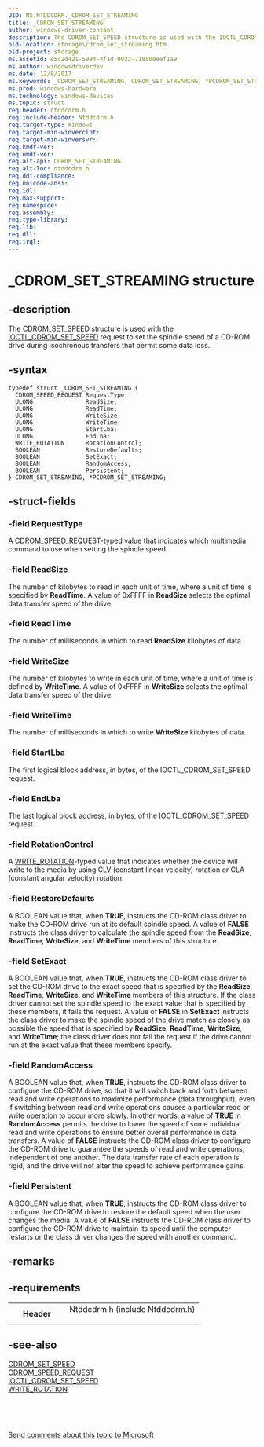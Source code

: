 ```yaml
---
UID: NS.NTDDCDRM._CDROM_SET_STREAMING
title: _CDROM_SET_STREAMING
author: windows-driver-content
description: The CDROM_SET_SPEED structure is used with the IOCTL_CDROM_SET_SPEED request to set the spindle speed of a CD-ROM drive during isochronous transfers that permit some data loss.
old-location: storage\cdrom_set_streaming.htm
old-project: storage
ms.assetid: e5c2d421-5994-4f1d-9022-718500eef1a9
ms.author: windowsdriverdev
ms.date: 12/8/2017
ms.keywords: _CDROM_SET_STREAMING, CDROM_SET_STREAMING, *PCDROM_SET_STREAMING
ms.prod: windows-hardware
ms.technology: windows-devices
ms.topic: struct
req.header: ntddcdrm.h
req.include-header: Ntddcdrm.h
req.target-type: Windows
req.target-min-winverclnt: 
req.target-min-winversvr: 
req.kmdf-ver: 
req.umdf-ver: 
req.alt-api: CDROM_SET_STREAMING
req.alt-loc: ntddcdrm.h
req.ddi-compliance: 
req.unicode-ansi: 
req.idl: 
req.max-support: 
req.namespace: 
req.assembly: 
req.type-library: 
req.lib: 
req.dll: 
req.irql: 
---
```


# _CDROM_SET_STREAMING structure



## -description
The CDROM_SET_SPEED structure is used with the <a href="..\ntddcdrm\ni-ntddcdrm-ioctl_cdrom_set_speed.md">IOCTL_CDROM_SET_SPEED</a> request to set the spindle speed of a CD-ROM drive during isochronous transfers that permit some data loss.



## -syntax

````
typedef struct _CDROM_SET_STREAMING {
  CDROM_SPEED_REQUEST RequestType;
  ULONG               ReadSize;
  ULONG               ReadTime;
  ULONG               WriteSize;
  ULONG               WriteTime;
  ULONG               StartLba;
  ULONG               EndLba;
  WRITE_ROTATION      RotationControl;
  BOOLEAN             RestoreDefaults;
  BOOLEAN             SetExact;
  BOOLEAN             RandomAccess;
  BOOLEAN             Persistent;
} CDROM_SET_STREAMING, *PCDROM_SET_STREAMING;
````


## -struct-fields

### -field RequestType

A <a href="storage.cdrom_speed_request">CDROM_SPEED_REQUEST</a>-typed value that indicates which multimedia command to use when setting the spindle speed.


### -field ReadSize

The number of kilobytes to read in each unit of time, where a unit of time is specified by <b>ReadTime</b>. A value of 0xFFFF in <b>ReadSize </b>selects the optimal data transfer speed of the drive.


### -field ReadTime

The number of milliseconds in which to read <b>ReadSize</b> kilobytes of data.


### -field WriteSize

The number of kilobytes to write in each unit of time, where a unit of time is defined by <b>WriteTime</b>. A value of 0xFFFF in <b>WriteSize</b> selects the optimal data transfer speed of the drive.


### -field WriteTime

The number of milliseconds in which to write <b>WriteSize</b> kilobytes of data.


### -field StartLba

The first logical block address, in bytes, of the IOCTL_CDROM_SET_SPEED request.


### -field EndLba

The last logical block address, in bytes, of the IOCTL_CDROM_SET_SPEED request.


### -field RotationControl

A <a href="storage.write_rotation">WRITE_ROTATION</a>-typed value that indicates whether the device will write to the media by using CLV (constant linear velocity) rotation or CLA (constant angular velocity) rotation.


### -field RestoreDefaults

A BOOLEAN value that, when <b>TRUE</b>, instructs the CD-ROM class driver to make the CD-ROM drive run at its default spindle speed. A value of <b>FALSE</b> instructs the class driver to calculate the spindle speed from the <b>ReadSize</b>, <b>ReadTime</b>, <b>WriteSize</b>, and <b>WriteTime</b> members of this structure.


### -field SetExact

A BOOLEAN value that, when <b>TRUE</b>, instructs the CD-ROM class driver to set the CD-ROM drive to the exact speed that is specified by the <b>ReadSize</b>, <b>ReadTime</b>, <b>WriteSize</b>, and <b>WriteTime</b> members of this structure. If the class driver cannot set the spindle speed to the exact value that is specified by these members, it fails the request. A value of <b>FALSE</b> in <b>SetExact </b>instructs the class driver to make the spindle speed of the drive match as closely as possible the speed that is specified by <b>ReadSize</b>, <b>ReadTime</b>, <b>WriteSize</b>, and <b>WriteTime</b>; the class driver does not fail the request if the drive cannot run at the exact value that these members specify.


### -field RandomAccess

A BOOLEAN value that, when <b>TRUE</b>, instructs the CD-ROM class driver to configure the CD-ROM drive, so that it will switch back and forth between read and write operations to maximize performance (data throughput), even if switching between read and write operations causes a particular read or write operation to occur more slowly. In other words, a value of <b>TRUE</b> in <b>RandomAccess</b> permits the drive to lower the speed of some individual read and write operations to ensure better overall performance in data transfers. A value of <b>FALSE</b> instructs the CD-ROM class driver to configure the CD-ROM drive to guarantee the speeds of read and write operations, independent of one another. The data transfer rate of each operation is rigid, and the drive will not alter the speed to achieve performance gains.


### -field Persistent

A BOOLEAN value that, when <b>TRUE</b>, instructs the CD-ROM class driver to configure the CD-ROM drive to restore the default speed when the user changes the media. A value of <b>FALSE</b>  instructs the CD-ROM class driver to configure the CD-ROM drive to maintain its speed until the computer restarts or the class driver changes the speed with another command.


## -remarks


## -requirements
<table>
<tr>
<th width="30%">
Header

</th>
<td width="70%">
<dl>
<dt>Ntddcdrm.h (include Ntddcdrm.h)</dt>
</dl>
</td>
</tr>
</table>

## -see-also
<dl>
<dt>
<a href="storage.cdrom_set_speed">CDROM_SET_SPEED</a>
</dt>
<dt>
<a href="storage.cdrom_speed_request">CDROM_SPEED_REQUEST</a>
</dt>
<dt>
<a href="..\ntddcdrm\ni-ntddcdrm-ioctl_cdrom_set_speed.md">IOCTL_CDROM_SET_SPEED</a>
</dt>
<dt>
<a href="storage.write_rotation">WRITE_ROTATION</a>
</dt>
</dl>
 

 

<a href="mailto:wsddocfb@microsoft.com?subject=Documentation%20feedback [storage\storage]:%20CDROM_SET_STREAMING structure%20 RELEASE:%20(12/8/2017)&amp;body=%0A%0APRIVACY STATEMENT%0A%0AWe use your feedback to improve the documentation. We don't use your email address for any other purpose, and we'll remove your email address from our system after the issue that you're reporting is fixed. While we're working to fix this issue, we might send you an email message to ask for more info. Later, we might also send you an email message to let you know that we've addressed your feedback.%0A%0AFor more info about Microsoft's privacy policy, see http://privacy.microsoft.com/en-us/default.aspx." title="Send comments about this topic to Microsoft">Send comments about this topic to Microsoft</a>

